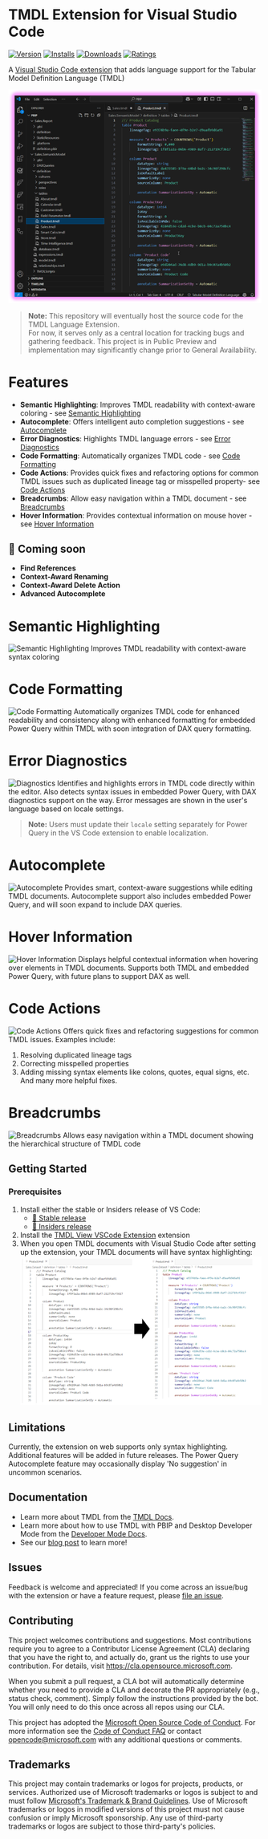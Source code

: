 # TMDL Extension for Visual Studio Code
[![Version](https://img.shields.io/visual-studio-marketplace/v/analysis-services.TMDL)](https://marketplace.visualstudio.com/items?itemName=analysis-services.TMDL)
[![Installs](https://img.shields.io/visual-studio-marketplace/i/analysis-services.TMDL)](https://marketplace.visualstudio.com/items?itemName=analysis-services.TMDL)
[![Downloads](https://img.shields.io/visual-studio-marketplace/d/analysis-services.TMDL)](https://marketplace.visualstudio.com/items?itemName=analysis-services.TMDL)
[![Ratings](https://img.shields.io/visual-studio-marketplace/r/analysis-services.TMDL)](https://marketplace.visualstudio.com/items?itemName=analysis-services.TMDL)

A [Visual Studio Code extension](https://marketplace.visualstudio.com/items?itemName=analysis-services.TMDL) that adds language support for the Tabular Model Definition Language (TMDL)

![TMDL Extension for Visual Studio Code](./images/TMDLExtensionforVisualStudioCode.png "TMDL Extension for Visual Studio Code")

> **Note:** This repository will eventually host the source code for the TMDL Language Extension.  
> For now, it serves only as a central location for tracking bugs and gathering feedback.
> This project is in Public Preview and implementation may significantly change prior to General Availability.

# Features

- **Semantic Highlighting**: Improves TMDL readability with context-aware coloring - see [Semantic Highlighting](#semantic-highlighting)  
- **Autocomplete**: Offers intelligent auto completion suggestions - see [Autocomplete](#autocomplete)
- **Error Diagnostics**: Highlights TMDL language errors - see [Error Diagnostics](#error-diagnostics)
- **Code Formatting**: Automatically organizes TMDL code - see [Code Formatting](#code-formatting)
- **Code Actions**: Provides quick fixes and refactoring options for common TMDL issues such as duplicated lineage tag or misspelled property- see [Code Actions](#code-actions)
- **Breadcrumbs**: Allow easy navigation within a TMDL document - see [Breadcrumbs](#breadcrumbs)
- **Hover Information**: Provides contextual information on mouse hover - see [Hover Information](#hover-information)

## 🚧 Coming soon
- **Find References** 
- **Context-Award Renaming** 
- **Context-Award Delete Action** 
- **Advanced Autocomplete** 

# Semantic Highlighting
![Semantic Highlighting](./images/Semantichighlighting.gif)
Improves TMDL readability with context-aware syntax coloring

# Code Formatting
![Code Formatting](./images/Codeformatting.gif)
Automatically organizes TMDL code for enhanced readability and consistency along with enhanced formatting for embedded Power Query within TMDL with soon integration of DAX query formatting.

# Error Diagnostics
![Diagnostics](./images/Diagnostics.gif)
Identifies and highlights errors in TMDL code directly within the editor.
Also detects syntax issues in embedded Power Query, with DAX diagnostics support on the way.
Error messages are shown in the user's language based on locale settings.

> **Note:** Users must update their `locale` setting separately for Power Query in the VS Code extension to enable localization.

# Autocomplete
![Autocomplete](./images/Autocomplete.gif)
Provides smart, context-aware suggestions while editing TMDL documents.
Autocomplete support also includes embedded Power Query, and will soon expand to include DAX queries.
# Hover Information
![Hover Information](./images/HoverProvider.gif)
Displays helpful contextual information when hovering over elements in TMDL documents.
Supports both TMDL and embedded Power Query, with future plans to support DAX as well.
# Code Actions
![Code Actions](./images/CodeActions.gif)
Offers quick fixes and refactoring suggestions for common TMDL issues. Examples include:
  1. Resolving duplicated lineage tags
  2. Correcting misspelled properties
  3. Adding missing syntax elements like colons, quotes, equal signs, etc.
And many more helpful fixes.
# Breadcrumbs
![Breadcrumbs](./images/Breadcrumbs.gif)
Allows easy navigation within a TMDL document showing the hierarchical structure of TMDL code

## Getting Started

### Prerequisites
1. Install either the stable or Insiders release of VS Code:
   * [💫 Stable release](https://code.visualstudio.com/download)
   * [🔮 Insiders release](https://code.visualstudio.com/insiders)
2. Install the [TMDL View VSCode Extension](https://marketplace.visualstudio.com/items?itemName=analysis-services.TMDL) extension
3. When you open TMDL documents with Visual Studio Code after setting up the extension, your TMDL documents will have syntax highlighting:
![TMDL Syntax Highlighting](./images/tmdlInVSCode.png)

## Limitations

Currently, the extension on web supports only syntax highlighting. Additional features will be added in future releases.
The Power Query Autocomplete feature may occasionally display 'No suggestion' in uncommon scenarios.

## Documentation

* Learn more about TMDL from the [TMDL Docs](https://go.microsoft.com/fwlink/?linkid=2295924).
* Learn more about how to use TMDL with PBIP and Desktop Developer Mode from the [Developer Mode Docs](https://go.microsoft.com/fwlink/?linkid=2296020). 
* See our [blog post](https://go.microsoft.com/fwlink/?linkid=2296022) to learn more!

## Issues

Feedback is welcome and appreciated! If you come across an issue/bug with the extension or have a feature request, please [file an issue](https://github.com/microsoft/vscode-tmdl/issues). 

## Contributing

This project welcomes contributions and suggestions.  Most contributions require you to agree to a
Contributor License Agreement (CLA) declaring that you have the right to, and actually do, grant us
the rights to use your contribution. For details, visit https://cla.opensource.microsoft.com.

When you submit a pull request, a CLA bot will automatically determine whether you need to provide
a CLA and decorate the PR appropriately (e.g., status check, comment). Simply follow the instructions
provided by the bot. You will only need to do this once across all repos using our CLA.

This project has adopted the [Microsoft Open Source Code of Conduct](https://opensource.microsoft.com/codeofconduct/).
For more information see the [Code of Conduct FAQ](https://opensource.microsoft.com/codeofconduct/faq/) or
contact [opencode@microsoft.com](mailto:opencode@microsoft.com) with any additional questions or comments.

## Trademarks

This project may contain trademarks or logos for projects, products, or services. Authorized use of Microsoft 
trademarks or logos is subject to and must follow 
[Microsoft's Trademark & Brand Guidelines](https://www.microsoft.com/en-us/legal/intellectualproperty/trademarks/usage/general).
Use of Microsoft trademarks or logos in modified versions of this project must not cause confusion or imply Microsoft sponsorship.
Any use of third-party trademarks or logos are subject to those third-party's policies.
